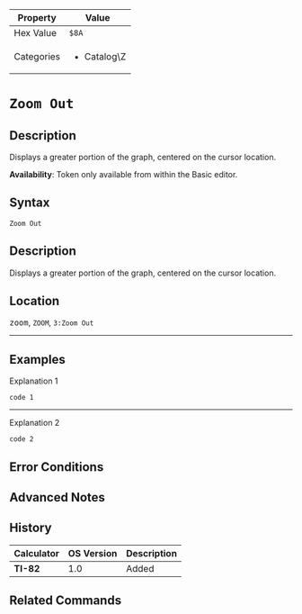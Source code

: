 | Property      | Value |
|---------------|-------|
| Hex Value     | `$8A`|
| Categories    | <ul><li>Catalog\Z</li></ul> |

# `Zoom Out`

## Description
Displays a greater portion of the graph, centered on the cursor location.


<b>Availability</b>: Token only available from within the Basic editor.

## Syntax
`Zoom Out`

## Description
Displays a greater portion of the graph, centered on the cursor location.

## Location
<kbd>zoom</kbd>, `ZOOM`, `3:Zoom Out`
<hr>

## Examples

Explanation 1
```ti-basic
code 1
```
---
Explanation 2
```ti-basic
code 2
```

## Error Conditions


## Advanced Notes


## History
| Calculator | OS Version | Description |
|------------|------------|-------------|
| <b>TI-82</b> | 1.0 | Added

## Related Commands

    